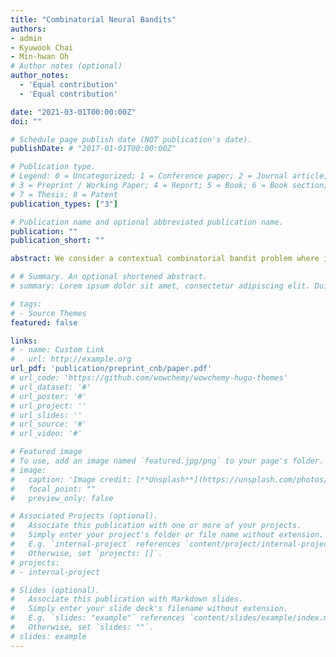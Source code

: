```yaml
---
title: "Combinatorial Neural Bandits"
authors:
- admin
- Kyuwook Chai
- Min-hwan Oh
# Author notes (optional)
author_notes:
  - 'Equal contribution'
  - 'Equal contribution'

date: "2021-03-01T00:00:00Z"
doi: ""

# Schedule page publish date (NOT publication's date).
publishDate: # "2017-01-01T00:00:00Z"

# Publication type.
# Legend: 0 = Uncategorized; 1 = Conference paper; 2 = Journal article;
# 3 = Preprint / Working Paper; 4 = Report; 5 = Book; 6 = Book section;
# 7 = Thesis; 8 = Patent
publication_types: ["3"]

# Publication name and optional abbreviated publication name.
publication: ""
publication_short: ""

abstract: We consider a contextual combinatorial bandit problem where in each round a learning agent selects a subset of arms and receives feedback on the selected arms according to their score. The score of an arm is an unknown function of the arm's feature. Approximating this unknown score function with deep neural networks, we propose algorithms $:$ Combinatorial Neural UCB ($\texttt{CN-UCB}$) and Combinatorial Neural Thompson Sampling ($\texttt{CN-TS}$). We establish that both $\texttt{CN-UCB}$ and $\texttt{CN-TS}$ are provably statistically efficient achieving $\tilde{\mathcal{O}}(\sqrt{T})$ regret, where $T$ is the time horizon. For $\texttt{CN-TS}$, we adapt an optimistic sampling technique to ensure the optimism of the sampled combinatorial action. To the best of our knowledge, these are the first combinatorial neural bandit algorithms with regret performance guarantees. In particular, $\texttt{CN-TS}$ is the first Thompson sampling algorithm with the worst-case regret guarantees for the general contextual combinatorial bandit problem. The numerical experiments demonstrate the superior performances of our proposed algorithms.

# # Summary. An optional shortened abstract.
# summary: Lorem ipsum dolor sit amet, consectetur adipiscing elit. Duis posuere tellus ac convallis placerat. Proin tincidunt magna sed ex sollicitudin condimentum.

# tags:
# - Source Themes
featured: false

links:
# - name: Custom Link
#   url: http://example.org
url_pdf: 'publication/preprint_cnb/paper.pdf'
# url_code: 'https://github.com/wowchemy/wowchemy-hugo-themes'
# url_dataset: '#'
# url_poster: '#'
# url_project: ''
# url_slides: ''
# url_source: '#'
# url_video: '#'

# Featured image
# To use, add an image named `featured.jpg/png` to your page's folder. 
# image:
#   caption: 'Image credit: [**Unsplash**](https://unsplash.com/photos/s9CC2SKySJM)'
#   focal_point: ""
#   preview_only: false

# Associated Projects (optional).
#   Associate this publication with one or more of your projects.
#   Simply enter your project's folder or file name without extension.
#   E.g. `internal-project` references `content/project/internal-project/index.md`.
#   Otherwise, set `projects: []`.
# projects:
# - internal-project

# Slides (optional).
#   Associate this publication with Markdown slides.
#   Simply enter your slide deck's filename without extension.
#   E.g. `slides: "example"` references `content/slides/example/index.md`.
#   Otherwise, set `slides: ""`.
# slides: example
---
```


<!-- {{% callout note %}}
Create your slides in Markdown - click the *Slides* button to check out the example.
{{% /callout %}}

Supplementary notes can be added here, including [code, math, and images](https://wowchemy.com/docs/writing-markdown-latex/). -->
